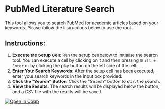 # PubMed Literature Search

This tool allows you to search PubMed for academic articles based on your keywords. Please follow the instructions below to use the tool.

## Instructions:

1. **Execute the Setup Cell**: Run the setup cell below to initialize the search tool. You can execute a cell by clicking on it and then pressing `Shift + Enter` or by clicking the play button on the left side of the cell.
2. **Enter Your Search Keywords**: After the setup cell has been executed, enter your search keywords in the input box provided.
3. **Click the "Search" Button**: Click the "Search" button to start the search.
4. **View the Results**: The search results will be displayed below the button, and a CSV file with the results will be saved.

[![Open In Colab](https://colab.research.google.com/assets/colab-badge.svg)](https://colab.research.google.com/github/quantaosun/literature_spider/blob/main/literaure_spider.ipynb)







